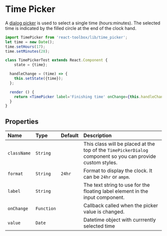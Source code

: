 # Time Picker

A [dialog picker](https://www.google.com/design/spec/components/pickers.html#pickers-time-pickers) is used to select a single time (hours:minutes). The selected time is indicated by the filled circle at the end of the clock hand.

<!-- example -->
```jsx
import TimePicker from 'react-toolbox/lib/time_picker';
let time = new Date();
time.setHours(17);
time.setMinutes(28);

class TimePickerTest extends React.Component {
	state = {time};

  handleChange = (time) => {
  	this.setState({time});
  };

  render () {
  	return <TimePicker label='Finishing time' onChange={this.handleChange} value={this.state.time} />;
  }
}
```

## Properties

| Name          | Type    | Default         | Description|
|:-----|:-----|:-----|:-----|
| `className`         | `String`        |             | This class will be placed at the top of the `TimePickerDialog` component so you can provide custom styles.|
| `format`    | `String`  | `24hr`          | Format to display the clock. It can be `24hr` or `ampm`.|
| `label`         | `String`        |             | The text string to use for the floating label element in the input component.|
| `onChange`       | `Function`       |                | Callback called when the picker value is changed.|
| `value`     | `Date`    |   | Datetime object with currrently selected time |
